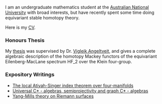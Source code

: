 I am an undergraduate mathematics student at the <a href="https://www.anu.edu.au/">Australian National University</a> with broad interests, but have recently spent some time doing equivariant stable homotopy theory.

Here is my [CV](./CV.pdf).

### Honours Thesis

My [thesis](./thesis.pdf) was supervised by Dr. <a href="https://maths.anu.edu.au/people/academics/vigleik-angeltveit/">Vigleik Angeltveit</a>, and gives a complete algebraic description of the homotopy Mackey functors of the equivariant Eilenberg-MacLane spectrum HF_2 over the Klein four-group.

### Expository Writings

* [The local Atiyah-Singer index theorem over four-manifolds](./Atiyah-Singer_index_theorem.pdf)
* [Universal C* - algebras, semiprojectivity and graph C* - algebras](./Operator_algebras.pdf)
* [Yang-Mills theory on Riemann surfaces](./Yang-Mills_Riemann_surfaces.pdf)

